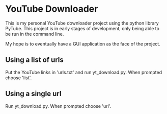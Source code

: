 # YouTube Downloader

This is my personal YouTube downloader project using the python library PyTube.
This project is in early stages of development,
only being able to be run in the command line.

My hope is to eventually have a GUI application as the face of the project.

## Using a list of urls

Put the YouTube links in 'urls.txt' and run yt_download.py. When prompted choose 'list'.

## Using a single url

Run yt_download.py. When prompted choose 'url'.
